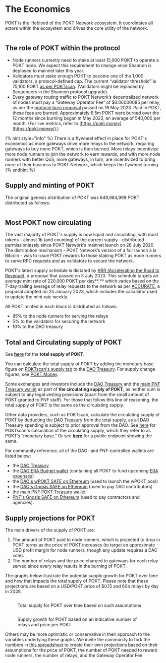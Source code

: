 # The Economics

POKT is the lifeblood of the POKT Network ecosystem. It coordinates all actors within the ecosystem and drives the core utility of the network.

<figure><img src="../.gitbook/assets/spaces_HVZ3BQcmJhVmXh7fy6xP_uploads_qoRt8gKnYOtnXs06l6W4_The Growth Flywheel (1).webp" alt=""><figcaption></figcaption></figure>

## The role of POKT within the protocol

- Node runners currently need to stake at least 15,000 POKT to operate a POKT node. We expect this requirement to change once Shannon is deployed to mainnet later this year.
- Validators must stake enough POKT to become one of the 1,000 validators, a protocol-defined cap. The current “validator threshold” is 75,100 POKT [as per POKTscan](https://poktscan.com/). (Validators might be replaced by Sequencers in the Shannon protocol upgrade).
- Every gateway routing traffic to POKT Network’s decentralized network of nodes must pay a “Gateway Operator Fee” of $0.00000085 per relay, as per the [protocol burn proposal](https://forum.pokt.network/t/pip-29-burn-gateway-burn/4401) passed on 16 May 2023. Paid in POKT, these fees are burned. Approximately 6.5m POKT were burned over the 12 months since burning began in May 2023, an average of 540,000 per month. (For live metrics, refer to [https://pokt.money](https://pokt.money/).)

{% hint style="info" %}
There is a flywheel effect in place for POKT's economics as more gateways drive more relays to the network, requiring gateways to buy more POKT, which is then burned. More relays incentivize more node runners to join the network to earn rewards, and with more node runners with better QoS, more gateways, in turn, are incentivized to bring more of their business to POKT Network, which keeps the flywheel turning.
{% endhint %}

## Supply and minting of POKT

The original genesis distribution of POKT was 649,984,998 POKT distributed as follows:

<figure><img src="../.gitbook/assets/spaces_HVZ3BQcmJhVmXh7fy6xP_uploads_git-blob-6eeecf874a2a2d67ee7180acc072f0eae8cf63d1_Screenshot 2024-01-03 at 16 (1).webp" alt=""><figcaption></figcaption></figure>

## Most POKT now circulating

The vast majority of POKT's supply is now liquid and circulating, with most tokens - almost 1b (and counting) of the current supply - distributed permissionlessly since POKT Network’s mainnet launch on 28 July 2020. The distribution mechanism - POKT Network’s version of a fair launch à la Bitcoin - was to issue POKT rewards to those staking POKT as node runners to serve RPC requests and as validators to secure the network.

POKT's latest supply schedule is dictated by [ARR (Accelerating the Road to Revenue)](https://forum.pokt.network/t/pup-32-accelerating-the-road-to-revenue-arr/4494), a proposal that passed on 5 July 2023. This schedule targets an average mint rate of 220,000 POKT per day**,** which varies based on the 7-day trailing average of relay requests to the network as per [ACCURATE](https://forum.pokt.network/t/pup-29-a-cadence-change-to-updates-of-rttm-adjustment-for-target-emissions-accurate/3777), a proposal adopted on 25 January 2023, which includes the calculator used to update the mint rate weekly.

All POKT minted in each block is distributed as follows:

- 85% to the node runners for serving the relays
- 5% to the validators for securing the network
- 10% to the DAO treasury

## Total and Circulating supply of POKT

See [**here**](https://pokt-api.liquify.com/pokt/api/v1/supply/total) for the **total supply of POKT.**&#x20;

You can calculate the total supply of POKT by adding the monetary base figure on [POKTscan's supply tab](https://poktscan.com/explore?tab=supply) to the [DAO Treasury](https://poktscan.com/explore?tab=governance). For supply change figures, see [POKT.Money](https://pokt.money/).

Some exchanges and investors include the [DAO Treasury](https://poktscan.com/explore?tab=governance) and the [main PNF Treasury wallet](https://poktscan.com/node/186afc505903e7c7aa97d5f7f1c555111e2ae2ce) as part of **the circulating supply of POKT**, as neither sum is subject to any legal vesting provisions (apart from the small amount of POKT granted to PNF staff). For those that follow this line of reasoning, the total supply of POKT is the same as the circulating supply.

Other data providers, such as POKTscan, calculate the circulating supply of POKT by deducting the [DAO Treasury](https://poktscan.com/explore?tab=governance) from the total supply, as all DAO Treasury spending is subject to prior approval from the DAO. See [here](https://poktscan.com/explore?tab=supply) for POKTscan's calculation of the circulating supply, which they refer to as POKT’s “monetary base.” Or see [**here**](https://pokt-api.liquify.com/pokt/api/v1/supply/circulating) for a public endpoint showing the same.

For community reference, all of the DAO- and PNF-controlled wallets are listed below:

- the [DAO Treasury](https://poktscan.com/explore?tab=governance)
- the [DAO ERA Budget wallet](https://poktscan.com/account/4e67bdb7d099c8a754b22c852a9fe140b7d47849) (containing all POKT to fund upcoming [ERA expenses](https://forum.pokt.network/t/pep-60-enabling-responsible-allocation-of-budget-era-budget/4443))&#x20;
- the [DAO's wPOKT SAFE on Ethereum](https://app.safe.global/transactions/history?safe=eth:0x2f16615234827eE4dF14d02d40C24E6a258dD360) (used to launch the wPOKT pool)
- the [DAO's Gnosis SAFE on Ethereum](https://app.safe.global/transactions/history?safe=eth:0x7bAAf6cAEE858929a68a98a70a428b8BEB4d4093) (used to pay DAO contributors)
- the [main PNF POKT Treasury wallet](https://poktscan.com/node/186afc505903e7c7aa97d5f7f1c555111e2ae2ce)
- [PNF's Gnosis SAFE on Ethereum](https://app.safe.global/transactions/history?safe=eth:0x963810F5D0FB29286156C833FcF30ab760D5Bad8) (used to pay contractors and agencies).

## Supply projections for POKT

The main drivers of the supply of POKT are:

1. The amount of POKT paid to node runners, which is projected to drop in POKT terms as the price of POKT increases (to target an approximate USD profit margin for node runners, though any update requires a DAO vote).
2. The number of relays and the price charged to gateways for each relay served since every relay results in the burning of POKT.

The graphs below illustrate the potential supply growth for POKT over time and how that impacts the total supply of POKT. Please note that these projections are based on a USD/POKT price of $0.15 and 60b relays by day in 2028.

<figure><img src="../.gitbook/assets/spaces_HVZ3BQcmJhVmXh7fy6xP_uploads_git-blob-132a5f527c0f9fe00e572549efa5124bfc1ee3f4_image (1) (1).webp" alt=""><figcaption><p>Total supply for POKT over time based on such assumptions</p></figcaption></figure>

<figure><img src="https://files.gitbook.com/v0/b/gitbook-x-prod.appspot.com/o/spaces%2F9frYjAjtKqZHrIgdCbj2%2Fuploads%2FVkvKrQjmErUCRX7VHcwS%2Fspaces_HVZ3BQcmJhVmXh7fy6xP_uploads_git-blob-a9cd805eb5ed6137e2cc873b760a9083736deda9_image%20(2).webp?alt=media&#x26;token=841fd9d7-20eb-46af-a8ad-9b3335f03bfa" alt=""><figcaption><p>Supply growth for POKT based on an indicative number of relays and price per POKT</p></figcaption></figure>

Others may be more optimistic or conservative in their approach to the variables underlying these graphs. We invite the community to fork the numbers in [this spreadsheet](https://docs.google.com/spreadsheets/d/1y4ZpBBR_ytbp5EGqYc6Hsg5vw6CSeXn_KEuKOMRHIbM/edit?usp=sharing) to create their own projections based on their assumptions for the price of POKT, the number of POKT needed to reward node runners, the number of relays, and the Gateway Operator Fee.
